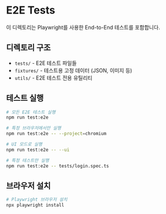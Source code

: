 # E2E Tests

이 디렉토리는 Playwright를 사용한 End-to-End 테스트를 포함합니다.

## 디렉토리 구조

- `tests/` - E2E 테스트 파일들
- `fixtures/` - 테스트용 고정 데이터 (JSON, 이미지 등)
- `utils/` - E2E 테스트 전용 유틸리티

## 테스트 실행

```bash
# 모든 E2E 테스트 실행
npm run test:e2e

# 특정 브라우저에서만 실행
npm run test:e2e -- --project=chromium

# UI 모드로 실행
npm run test:e2e -- --ui

# 특정 테스트만 실행
npm run test:e2e -- tests/login.spec.ts
```

## 브라우저 설치

```bash
# Playwright 브라우저 설치
npx playwright install
```
